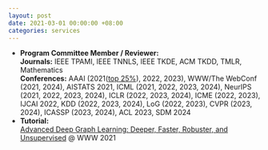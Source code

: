 ```yaml
---
layout: post
date: 2021-03-01 00:00:00 +08:00
categories: services
---
```

* **Program Committee Member / Reviewer:**  
**Journals:** IEEE TPAMI, IEEE TNNLS, IEEE TKDE, ACM TKDD, TMLR, Mathematics  
**Conferences:** AAAI (2021(<a href="https://aaai.org/Conferences/AAAI-21/wp-content/uploads/2021/05/AAAI-21-Program-Committee.pdf">top 25%</a>), 2022, 2023), WWW/The WebConf (2021, 2024), AISTATS 2021, ICML (2021, 2022, 2023, 2024), NeurIPS (2021, 2022, 2023, 2024), ICLR (2022, 2023, 2024), ICME (2022, 2023), IJCAI 2022, KDD (2022, 2023, 2024), LoG (2022, 2023), CVPR (2023, 2024), ICASSP (2023, 2024), ACL 2023, SDM 2024
* **Tutorial:**  
<a href="https://ai.tencent.com/ailab/ml/WWW-Deep-Graph-Learning.html">Advanced Deep Graph Learning: Deeper, Faster, Robuster, and Unsupervised</a> @ WWW 2021
